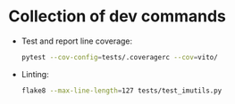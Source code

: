 # Collection of dev commands
* Test and report line coverage:
  ```bash
  pytest --cov-config=tests/.coveragerc --cov=vito/
  ```
* Linting:
  ```bash
  flake8 --max-line-length=127 tests/test_imutils.py
  ```
